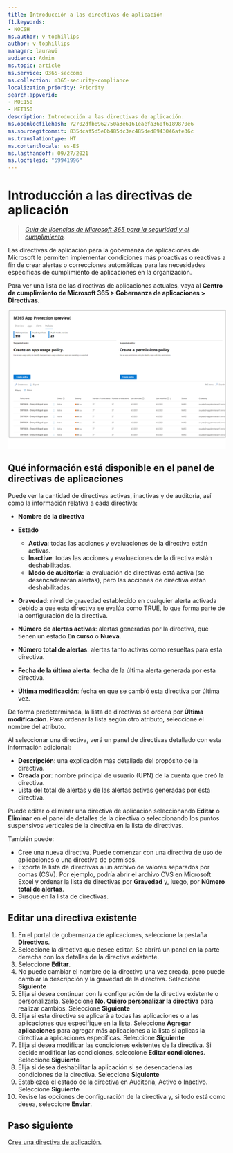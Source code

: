 ```yaml
---
title: Introducción a las directivas de aplicación
f1.keywords:
- NOCSH
ms.author: v-tophillips
author: v-tophillips
manager: laurawi
audience: Admin
ms.topic: article
ms.service: O365-seccomp
ms.collection: m365-security-compliance
localization_priority: Priority
search.appverid:
- MOE150
- MET150
description: Introducción a las directivas de aplicación.
ms.openlocfilehash: 72702dfb8962750a3e6161eaefa360f6189870e6
ms.sourcegitcommit: 835dcaf5d5e0b485dc3ac485ded8943046afe36c
ms.translationtype: HT
ms.contentlocale: es-ES
ms.lasthandoff: 09/27/2021
ms.locfileid: "59941996"
---
```

# <a name="get-started-with-app-policies"></a>Introducción a las directivas de aplicación

>*[Guía de licencias de Microsoft 365 para la seguridad y el cumplimiento](https://aka.ms/ComplianceSD).*

Las directivas de aplicación para la gobernanza de aplicaciones de Microsoft le permiten implementar condiciones más proactivas o reactivas a fin de crear alertas o correcciones automáticas para las necesidades específicas de cumplimiento de aplicaciones en la organización.

Para ver una lista de las directivas de aplicaciones actuales, vaya al **Centro de cumplimiento de Microsoft 365 > Gobernanza de aplicaciones > Directivas**.

![La página de resumen de directivas de MAPG en el Centro de cumplimiento de Microsoft 365.](..\media\manage-app-protection-governance\mapg-cc-policies.png)

## <a name="whats-available-on-the-app-policies-dashboard"></a>Qué información está disponible en el panel de directivas de aplicaciones

Puede ver la cantidad de directivas activas, inactivas y de auditoría, así como la información relativa a cada directiva:

- **Nombre de la directiva**
- **Estado**

  - **Activa**: todas las acciones y evaluaciones de la directiva están activas.
  - **Inactive**: todas las acciones y evaluaciones de la directiva están deshabilitadas.
  - **Modo de auditoría**: la evaluación de directivas está activa (se desencadenarán alertas), pero las acciones de directiva están deshabilitadas.

- **Gravedad**: nivel de gravedad establecido en cualquier alerta activada debido a que esta directiva se evalúa como TRUE, lo que forma parte de la configuración de la directiva.
- **Número de alertas activas**: alertas generadas por la directiva, que tienen un estado **En curso** o **Nueva**.
- **Número total de alertas**: alertas tanto activas como resueltas para esta directiva.
- **Fecha de la última alerta**: fecha de la última alerta generada por esta directiva.
- **Última modificación**: fecha en que se cambió esta directiva por última vez.

De forma predeterminada, la lista de directivas se ordena por **Última modificación**. Para ordenar la lista según otro atributo, seleccione el nombre del atributo.

Al seleccionar una directiva, verá un panel de directivas detallado con esta información adicional:

- **Descripción**: una explicación más detallada del propósito de la directiva.
- **Creada por**: nombre principal de usuario (UPN) de la cuenta que creó la directiva.
- Lista del total de alertas y de las alertas activas generadas por esta directiva.

Puede editar o eliminar una directiva de aplicación seleccionando **Editar** o **Eliminar** en el panel de detalles de la directiva o seleccionando los puntos suspensivos verticales de la directiva en la lista de directivas.

También puede:

- Cree una nueva directiva. Puede comenzar con una directiva de uso de aplicaciones o una directiva de permisos.
- Exporte la lista de directivas a un archivo de valores separados por comas (CSV). Por ejemplo, podría abrir el archivo CVS en Microsoft Excel y ordenar la lista de directivas por **Gravedad** y, luego, por **Número total de alertas**.
- Busque en la lista de directivas.

## <a name="edit-an-existing-policy"></a>Editar una directiva existente

1. En el portal de gobernanza de aplicaciones, seleccione la pestaña **Directivas**.
1. Seleccione la directiva que desee editar. Se abrirá un panel en la parte derecha con los detalles de la directiva existente.
1. Seleccione **Editar**.
1. No puede cambiar el nombre de la directiva una vez creada, pero puede cambiar la descripción y la gravedad de la directiva. Seleccione **Siguiente**
1. Elija si desea continuar con la configuración de la directiva existente o personalizarla. Seleccione **No. Quiero personalizar la directiva** para realizar cambios. Seleccione **Siguiente**
1. Elija si esta directiva se aplicará a todas las aplicaciones o a las aplicaciones que especifique en la lista. Seleccione **Agregar aplicaciones** para agregar más aplicaciones a la lista si aplicas la directiva a aplicaciones específicas. Seleccione **Siguiente**
1. Elija si desea modificar las condiciones existentes de la directiva. Si decide modificar las condiciones, seleccione **Editar condiciones**. Seleccione **Siguiente**
1. Elija si desea deshabilitar la aplicación si se desencadena las condiciones de la directiva. Seleccione **Siguiente**
1. Establezca el estado de la directiva en Auditoría, Activo o Inactivo. Seleccione **Siguiente**
1. Revise las opciones de configuración de la directiva y, si todo está como desea, seleccione **Enviar**.

## <a name="next-step"></a>Paso siguiente

[Cree una directiva de aplicación.](app-governance-app-policies-create.md)
